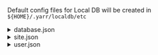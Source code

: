  Default config files for Local DB will be created in `${HOME}/.yarr/localdb/etc`
  
  <details><summary>database.json</summary><div>

  ```json
  {
      "hostIp": "127.0.0.1",
      "hostPort": "27017",
      "dbName": "localdb",
      "stage": [
          "Bare Module",
          "Wire Bonded",
          "Potted",
          "Final Electrical",
          "Complete",
          "Loaded",
          "Parylene",
          "Initial Electrical",
          "Thermal Cycling",
          "Flex + Bare Module Attachment",
          "Testing"
      ],
      "environment": [
          "vddd_voltage",
          "vddd_current",
          "vdda_voltage",
          "vdda_current",
          "hv_voltage",
          "hv_current",
          "temperature"
      ],
      "component": [
          "Front-end Chip",
          "Front-end Chips Wafer",
          "Hybrid",
          "Module",
          "Sensor Tile",
          "Sensor Wafer"
      ]
  }
  ```
  - hostIp : ip address of DB server (default: 127.0.0.1)
  - port : port number where Local DB is running (default: 27017)
  - dbName : database name (default: "localdb")
  - stage : the list of the stages for Module Production
  - environment : the list of the DCS keywords for DCS data
  - component : the list of the components for registration of the Module
  
  </div></details> 

  <details><summary>site.json</summary><div>

  ```json
  {
      "macAddress": "XX.XX.XX.XX.XX.XX",
      "hostname": "HOSTNAME",
      "institution": "ABC_Laboratory"
  }
  ```
  - macAddress : MAC address of the DAQ machine 
  - hostname : host name of the DAQ machine
  - institution : where the DAQ machine is

  </div></details>

  <details><summary>user.json</summary><div>

  ```json
  {
      "userName": "${USER}",
      "institution": "${HOSTNAME}",
      "description": "default"
  }
  ```
  - userName : user's name (default: $USER)
  - institution : user's institution (default: $HOSTNAME)
  - description : user's description (default: "default")

  </div></details>